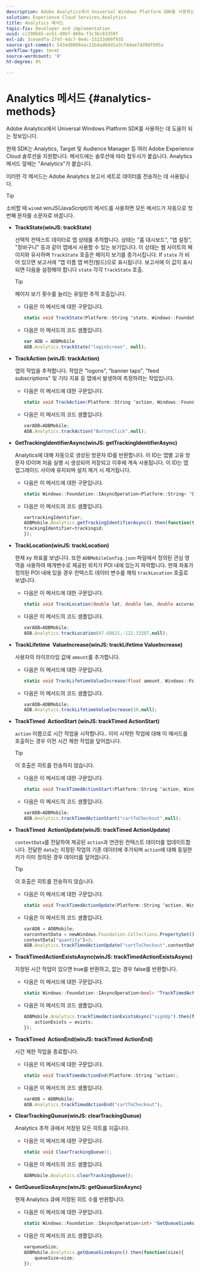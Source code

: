 ```yaml
---
description: Adobe Analytics에서 Universal Windows Platform SDK를 사용하는 데 도움이 되는 정보입니다.
solution: Experience Cloud Services,Analytics
title: Analytics 메서드
topic-fix: Developer and implementation
uuid: cc299bb5-ec61-49bf-869a-f3c3bc83359f
exl-id: 3ceaedfa-274f-4dc7-9e4c-15233d09f935
source-git-commit: 5434d8809aac11b4ad6dd1a3c74dae7dd98f095a
workflow-type: tm+mt
source-wordcount: '0'
ht-degree: 0%

---
```


# Analytics 메서드 {#analytics-methods}

Adobe Analytics에서 Universal Windows Platform SDK를 사용하는 데 도움이 되는 정보입니다.

현재 SDK는 Analytics, Target 및 Audience Manager 등 여러 Adobe Experience Cloud 솔루션을 지원합니다. 메서드에는 솔루션에 따라 접두사가 붙습니다. Analytics 메서드 앞에는 &quot;Analytics&quot;가 붙습니다.

이러한 각 메서드는 Adobe Analytics 보고서 세트로 데이터를 전송하는 데 사용됩니다.

>[!TIP]
>
>소비할 때 `winmd` winJS(JavaScript)의 메서드를 사용하면 모든 메서드가 자동으로 첫 번째 문자를 소문자로 바꿉니다.

* **TrackState(winJS: trackState)**

   선택적 컨텍스트 데이터로 앱 상태를 추적합니다. 상태는 &quot;홈 대시보드&quot;, &quot;앱 설정&quot;, &quot;장바구니&quot; 등과 같이 앱에서 사용할 수 있는 보기입니다. 이 상태는 웹 사이트의 페이지와 유사하며 `TrackState` 호출은 페이지 보기를 증가시킵니다.
If `state` 가 비어 있으면 보고서에 &quot;앱 이름 앱 버전(빌드)으로 표시됩니다. 보고서에 이 값이 표시되면 다음을 설정해야 합니다 `state` 각각 `TrackState` 호출.

   >[!TIP]
   >
   >페이지 보기 횟수를 늘리는 유일한 추적 호출입니다.

   * 다음은 이 메서드에 대한 구문입니다.

      ```csharp
      static void TrackState(Platform::String ^state, Windows::Foundation::Collections::IMap<Platform::String^, Platform::Object> ^contextData); 
      ```

   * 다음은 이 메서드의 코드 샘플입니다.

      ```js
      var ADB = ADBMobile
      ADB.Analytics.trackState("loginScreen", null);
      ```

* **TrackAction (winJS: trackAction)**

   앱의 작업을 추적합니다. 작업은 &quot;logons&quot;, &quot;banner taps&quot;, &quot;feed subscriptions&quot; 및 기타 지표 등 앱에서 발생하여 측정하려는 작업입니다.

   * 다음은 이 메서드에 대한 구문입니다.

      ```csharp
      static void TrackAction(Platform::String ^action, Windows::Foundation::Collections::IMap<Platform::String^, Platform::Object> ^contextData); 
      ```

   * 다음은 이 메서드의 코드 샘플입니다.

      ```js
      varADB=ADBMobile; 
      ADB.Analytics.trackAction("ButtonClick",null); 
      ```

* **GetTrackingIdentifierAsync(winJS: getTrackingIdentifierAsync)**

   Analytics에 대해 자동으로 생성된 방문자 ID를 반환합니다. 이 ID는 앱별 고유 방문자 ID이며 처음 실행 시 생성되어 저장되고 이후에 계속 사용됩니다. 이 ID는 앱 업그레이드 사이에 유지되며 설치 제거 시 제거됩니다.

   * 다음은 이 메서드에 대한 구문입니다.

      ```csharp
      static Windows::Foundation::IAsyncOperation<Platform::String> ^GetTrackingIdentifierAsync(); 
      ```

   * 다음은 이 메서드의 코드 샘플입니다.

      ```js
      vartrackingIdentifier; 
      ADBMobile.Analytics.getTrackingIdentifierAsync().then(function(trackingid){
      trackingIdentifier=trackingid;
      });
      ```

* **TrackLocation(winJS: trackLocation)**

   현재 xy 좌표를 보냅니다. 또한 `ADBMobileConfig.json` 파일에서 정의된 관심 영역을 사용하여 매개변수로 제공된 위치가 POI 내에 있는지 파악합니다. 현재 좌표가 정의된 POI 내에 있을 경우 컨텍스트 데이터 변수를 채워 `trackLocation` 호출로 보냅니다.

   * 다음은 이 메서드에 대한 구문입니다.

      ```csharp
      static void TrackLocation(double lat, double lon, double accuracy, Windows::Foundation::Collections::IMap<Platform::String^, Platform::Object> ^contextData);
      ```

   * 다음은 이 메서드의 코드 샘플입니다.

      ```js
      varADB=ADBMobile; 
      ADB.Analytics.trackLocation(47.60621,-122.33207,null);
      ```

* **TrackLifetime &#x200B; ValueIncrease(winJS: trackLifetime &#x200B; ValueIncrease)**

   사용자의 라이프타임 값에 `amount`를 추가합니다.

   * 다음은 이 메서드에 대한 구문입니다.

      ```csharp
      static void TrackLifetimeValueIncrease(float amount, Windows::Foundation::Collections::IMap<Platform::String^, Platform::Object> ^contextData); 
      ```

   * 다음은 이 메서드의 코드 샘플입니다.

      ```js
      varADB=ADBMobile;
      ADB.Analytics.trackLifetimeValueIncrease(10,null);
      ```

* **TrackTimed &#x200B; ActionStart (winJS: trackTimed &#x200B; ActionStart)**

   `action` 이름으로 시간 작업을 시작합니다.. 이미 시작한 작업에 대해 이 메서드를 호출하는 경우 이전 시간 제한 작업을 덮어씁니다.

   >[!TIP]
   >
   >이 호출은 히트를 전송하지 않습니다.

   * 다음은 이 메서드에 대한 구문입니다.

      ```csharp
      static void TrackTimedActionStart(Platform::String ^action, Windows::Foundation::Collections::IMap<Platform::String^, Platform::Object^> ^contextData); 
      ```

   * 다음은 이 메서드의 코드 샘플입니다.

      ```js
      varADB=ADBMobile;
      ADB.Analytics.trackTimedActionStart("cartToCheckout",null); 
      ```

* **TrackTimed &#x200B; ActionUpdate(winJS: trackTimed &#x200B; ActionUpdate)**

   `contextData`를 전달하여 제공된 `action`과 연관된 컨텍스트 데이터를 업데이트합니다. 전달한 `data`는 지정된 작업의 기존 데이터에 추가되며 `action`에 대해 동일한 키가 이미 정의된 경우 데이터를 덮어씁니다.

   >[!TIP]
   >
   >이 호출은 히트를 전송하지 않습니다.

   * 다음은 이 메서드에 대한 구문입니다.

      ```csharp
      static void TrackTimedActionUpdate(Platform::String ^action, Windows::Foundation::Collections::IMap<Platform::String^, Platform::Object> ^contextData); 
      ```

   * 다음은 이 메서드의 코드 샘플입니다.

      ```js
      varADB = ADBMobile;
      varcontextData = newWindows.Foundation.Collections.PropertySet();
      contextData["quantity"]=3; 
      ADB.Analytics.trackTimedActionUpdate("cartToCheckout",contextData);
      ```

* **TrackTimedActionExistsAsync(winJS: trackTimedActionExistsAsync)**

   지정된 시간 작업이 있으면 true를 반환하고, 없는 경우 false를 반환합니다.

   * 다음은 이 메서드에 대한 구문입니다.

      ```csharp
      static Windows::Foundation::IAsyncOperation<bool> ^TrackTimedActionExistsAsync(Platform::String ^action); 
      ```

   * 다음은 이 메서드의 코드 샘플입니다.

      ```js
      ADBMobile.Analytics.trackTimedActionExistsAsync("signUp").then(function(exists){ 
          actionExists = exists; 
      });
      ```

* **TrackTimed &#x200B; ActionEnd(winJS: trackTimed &#x200B; ActionEnd)**

   시간 제한 작업을 종료합니다.

   * 다음은 이 메서드에 대한 구문입니다.

      ```csharp
      static void TrackTimedActionEnd(Platform::String ^action);
      ```

   * 다음은 이 메서드의 코드 샘플입니다.

      ```js
      varADB = ADBMobile; 
      ADB.Analytics.trackTimedActionEnd("cartToCheckout"); 
      ```

* **ClearTrackingQueue(winJS: clearTrackingQueue)**

   Analytics 추적 큐에서 저장된 모든 히트를 지웁니다.

   * 다음은 이 메서드에 대한 구문입니다.

      ```csharp
      static void ClearTrackingQueue();
      ```

   * 다음은 이 메서드의 코드 샘플입니다.

      ```js
      ADBMobile.Analytics.clearTrackingQueue();
      ```

* **GetQueueSizeAsync(winJS: getQueueSizeAsync)**

   현재 Analytics 큐에 저장된 히트 수를 반환합니다.

   * 다음은 이 메서드에 대한 구문입니다.

      ```csharp
      static Windows::Foundation::IAsyncOperation<int> ^GetQueueSizeAsync();
      ```

   * 다음은 이 메서드의 코드 샘플입니다.

      ```js
      varqueueSize;
      ADBMobile.Analytics.getQueueSizeAsync().then(function(size){ 
          queueSize=size;
      });
      ```
